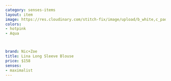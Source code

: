 ```yaml
---
category: senses-items
layout: item
image: https://res.cloudinary.com/stitch-fix/image/upload/b_white,c_pad,dpr_1.0,f_auto,h_150,q_auto,w_150/v1696050409/j0ibygkrlyb7ve0qme17.jpg
colors: 
- hotpink
- Aqua



brand: Nic+Zoe
title: Lina Long Sleeve Blouse
price: $158
senses:
- maximalist
---
```







